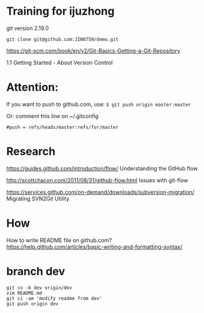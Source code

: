 # Training for ijuzhong

git version 2.19.0

`git clone git@github.com:JIN0759/demo.git`

https://git-scm.com/book/en/v2/Git-Basics-Getting-a-Git-Repository

1.1 Getting Started - About Version Control

# Attention:
If you want to push to github.com, use:
`$ git push origin master:master `

Or: 
comment this line on ~/.gitconfig 

    #push = refs/heads/master:refs/for/master

# Research
https://guides.github.com/introduction/flow/ Understanding the GitHub flow

http://scottchacon.com/2011/08/31/github-flow.html  Issues with git-flow

https://services.github.com/on-demand/downloads/subversion-migration/ Migrating SVN2Git Utility

# How
How to write README file on github.com? 
https://help.github.com/articles/basic-writing-and-formatting-syntax/

# branch dev
```
git co -b dev origin/dev 
vim README.md 
git ci -am 'modify readme from dev'
git push origin dev
```
